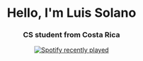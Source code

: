 <h1 align="center">Hello, I'm Luis Solano</h1>
<h3 align="center">CS student from Costa Rica</h3>

<div align="center">
  <a href="https://open.spotify.com/user/224dyew4xse4ac5rdp6bvrigy">
    <img src="https://spotify-recently-played-readme.vercel.app/api?user=224dyew4xse4ac5rdp6bvrigy&count=5" alt="Spotify recently played"  />
  </a>
</div>
